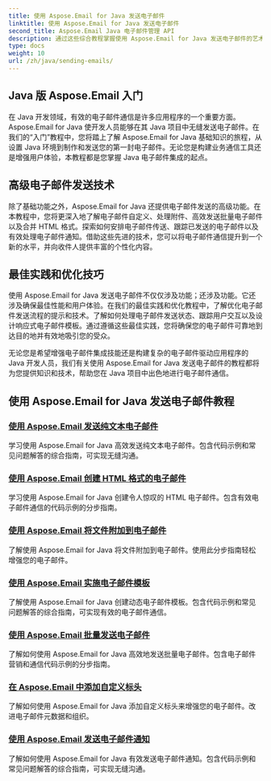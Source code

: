 ```yaml
---
title: 使用 Aspose.Email for Java 发送电子邮件
linktitle: 使用 Aspose.Email for Java 发送电子邮件
second_title: Aspose.Email Java 电子邮件管理 API
description: 通过这些综合教程掌握使用 Aspose.Email for Java 发送电子邮件的艺术。学习轻松制作和发送电子邮件。
type: docs
weight: 10
url: /zh/java/sending-emails/
---
```



## Java 版 Aspose.Email 入门

在 Java 开发领域，有效的电子邮件通信是许多应用程序的一个重要方面。 Aspose.Email for Java 使开发人员能够在其 Java 项目中无缝发送电子邮件。在我们的“入门”教程中，您将踏上了解 Aspose.Email for Java 基础知识的旅程，从设置 Java 环境到制作和发送您的第一封电子邮件。无论您是构建业务通信工具还是增强用户体验，本教程都是您掌握 Java 电子邮件集成的起点。

## 高级电子邮件发送技术

除了基础功能之外，Aspose.Email for Java 还提供电子邮件发送的高级功能。在本教程中，您将更深入地了解电子邮件自定义、处理附件、高效发送批量电子邮件以及合并 HTML 格式。探索如何安排电子邮件传送、跟踪已发送的电子邮件以及有效处理电子邮件通知。借助这些先进的技术，您可以将电子邮件通信提升到一个新的水平，并向收件人提供丰富的个性化内容。

## 最佳实践和优化技巧

使用 Aspose.Email for Java 发送电子邮件不仅仅涉及功能；还涉及功能。它还涉及确保最佳性能和用户体验。在我们的最佳实践和优化教程中，了解优化电子邮件发送流程的提示和技术。了解如何处理电子邮件发送状态、跟踪用户交互以及设计响应式电子邮件模板。通过遵循这些最佳实践，您将确保您的电子邮件可靠地到达目的地并有效地吸引您的受众。

无论您是希望增强电子邮件集成技能还是构建复杂的电子邮件驱动应用程序的 Java 开发人员，我们有关使用 Aspose.Email for Java 发送电子邮件的教程都将为您提供知识和技术，帮助您在 Java 项目中出色地进行电子邮件通信。

## 使用 Aspose.Email for Java 发送电子邮件教程
### [使用 Aspose.Email 发送纯文本电子邮件](./sending-plain-text-emails/)
学习使用 Aspose.Email for Java 高效发送纯文本电子邮件。包含代码示例和常见问题解答的综合指南，可实现无缝沟通。
### [使用 Aspose.Email 创建 HTML 格式的电子邮件](./creating-html-formatted-emails/)
学习使用 Aspose.Email for Java 创建令人惊叹的 HTML 电子邮件。包含有效电子邮件通信的代码示例的分步指南。
### [使用 Aspose.Email 将文件附加到电子邮件](./attaching-files-to-emails-using-aspose-email/)
了解使用 Aspose.Email for Java 将文件附加到电子邮件。使用此分步指南轻松增强您的电子邮件。
### [使用 Aspose.Email 实施电子邮件模板](./implementing-email-templates/)
了解使用 Aspose.Email for Java 创建动态电子邮件模板。包含代码示例和常见问题解答的综合指南，可实现有效的电子邮件通信。
### [使用 Aspose.Email 批量发送电子邮件](./bulk-email-sending/)
了解如何使用 Aspose.Email for Java 高效地发送批量电子邮件。包含电子邮件营销和通信代码示例的分步指南。
### [在 Aspose.Email 中添加自定义标头](./adding-custom-headers-in-aspose-email/)
了解如何使用 Aspose.Email for Java 添加自定义标头来增强您的电子邮件。改进电子邮件元数据和组织。
### [使用 Aspose.Email 发送电子邮件通知](./sending-email-notifications/)
了解如何使用 Aspose.Email for Java 有效发送电子邮件通知。包含代码示例和常见问题解答的综合指南，可实现无缝沟通。